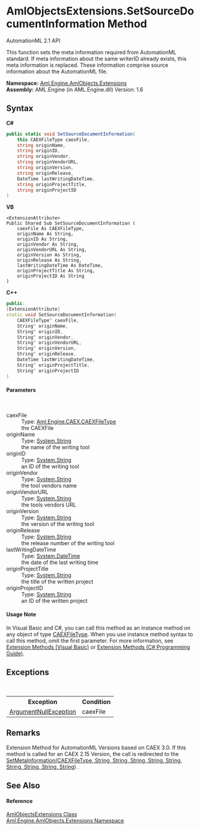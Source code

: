# AmlObjectsExtensions.SetSourceDocumentInformation Method 
AutomationML 2.1 API 

This function sets the meta information required from AutomationML standard. If meta information about the same writerID already exists, this meta information is replaced. These information comprise source information about the AutomationML file.

**Namespace:**&nbsp;<a href="N_Aml_Engine_AmlObjects_Extensions">Aml.Engine.AmlObjects.Extensions</a><br />**Assembly:**&nbsp;AML.Engine (in AML.Engine.dll) Version: 1.6

## Syntax

**C#**<br />
``` C#
public static void SetSourceDocumentInformation(
	this CAEXFileType caexFile,
	string originName,
	string originID,
	string originVendor,
	string originVendorURL,
	string originVersion,
	string originRelease,
	DateTime lastWritingDateTime,
	string originProjectTitle,
	string originProjectID
)
```

**VB**<br />
``` VB
<ExtensionAttribute>
Public Shared Sub SetSourceDocumentInformation ( 
	caexFile As CAEXFileType,
	originName As String,
	originID As String,
	originVendor As String,
	originVendorURL As String,
	originVersion As String,
	originRelease As String,
	lastWritingDateTime As DateTime,
	originProjectTitle As String,
	originProjectID As String
)
```

**C++**<br />
``` C++
public:
[ExtensionAttribute]
static void SetSourceDocumentInformation(
	CAEXFileType^ caexFile, 
	String^ originName, 
	String^ originID, 
	String^ originVendor, 
	String^ originVendorURL, 
	String^ originVersion, 
	String^ originRelease, 
	DateTime lastWritingDateTime, 
	String^ originProjectTitle, 
	String^ originProjectID
)
```


#### Parameters
&nbsp;<dl><dt>caexFile</dt><dd>Type: <a href="T_Aml_Engine_CAEX_CAEXFileType">Aml.Engine.CAEX.CAEXFileType</a><br />the CAEXFile</dd><dt>originName</dt><dd>Type: <a href="https://docs.microsoft.com/dotnet/api/system.string" target="_parent" rel="noopener noreferrer">System.String</a><br />the name of the writing tool</dd><dt>originID</dt><dd>Type: <a href="https://docs.microsoft.com/dotnet/api/system.string" target="_parent" rel="noopener noreferrer">System.String</a><br />an ID of the writing tool</dd><dt>originVendor</dt><dd>Type: <a href="https://docs.microsoft.com/dotnet/api/system.string" target="_parent" rel="noopener noreferrer">System.String</a><br />the tool vendors name</dd><dt>originVendorURL</dt><dd>Type: <a href="https://docs.microsoft.com/dotnet/api/system.string" target="_parent" rel="noopener noreferrer">System.String</a><br />the tools vendors URL</dd><dt>originVersion</dt><dd>Type: <a href="https://docs.microsoft.com/dotnet/api/system.string" target="_parent" rel="noopener noreferrer">System.String</a><br />the version of the writing tool</dd><dt>originRelease</dt><dd>Type: <a href="https://docs.microsoft.com/dotnet/api/system.string" target="_parent" rel="noopener noreferrer">System.String</a><br />the release number of the writing tool</dd><dt>lastWritingDateTime</dt><dd>Type: <a href="https://docs.microsoft.com/dotnet/api/system.datetime" target="_parent" rel="noopener noreferrer">System.DateTime</a><br />the date of the last writing time</dd><dt>originProjectTitle</dt><dd>Type: <a href="https://docs.microsoft.com/dotnet/api/system.string" target="_parent" rel="noopener noreferrer">System.String</a><br />the title of the written project</dd><dt>originProjectID</dt><dd>Type: <a href="https://docs.microsoft.com/dotnet/api/system.string" target="_parent" rel="noopener noreferrer">System.String</a><br />an ID of the written project</dd></dl>

#### Usage Note
In Visual Basic and C#, you can call this method as an instance method on any object of type <a href="T_Aml_Engine_CAEX_CAEXFileType">CAEXFileType</a>. When you use instance method syntax to call this method, omit the first parameter. For more information, see <a href="https://docs.microsoft.com/dotnet/visual-basic/programming-guide/language-features/procedures/extension-methods" target="_blank" rel="noopener noreferrer">Extension Methods (Visual Basic)</a> or <a href="https://docs.microsoft.com/dotnet/csharp/programming-guide/classes-and-structs/extension-methods" target="_blank" rel="noopener noreferrer">Extension Methods (C# Programming Guide)</a>.

## Exceptions
&nbsp;<table><tr><th>Exception</th><th>Condition</th></tr><tr><td><a href="https://docs.microsoft.com/dotnet/api/system.argumentnullexception" target="_parent" rel="noopener noreferrer">ArgumentNullException</a></td><td>caexFile</td></tr></table>

## Remarks
Extension Method for AutomationML Versions based on CAEX 3.0. If this method is called for an CAEX 2.15 Version, the call is redirected to the <a href="M_Aml_Engine_AmlObjects_Extensions_AmlObjectsExtensions_SetMetaInformation_1">SetMetaInformation(CAEXFileType, String, String, String, String, String, String, String, String, String)</a> .

## See Also


#### Reference
<a href="T_Aml_Engine_AmlObjects_Extensions_AmlObjectsExtensions">AmlObjectsExtensions Class</a><br /><a href="N_Aml_Engine_AmlObjects_Extensions">Aml.Engine.AmlObjects.Extensions Namespace</a><br />